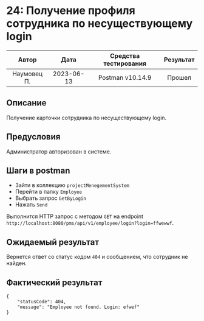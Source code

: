 # 24: Получение профиля сотрудника по несуществующему login

|    Автор    |    Дата    | Средства тестирования | Результат |
|:-----------:|:----------:|:---------------------:|:---------:|
| Наумовец П. | 2023-06-13 |   Postman v10.14.9    |  Прошел   |

## Описание

Получение карточки сотрудника по несуществующему login.

## Предусловия

Администратор авторизован в системе.

## Шаги в postman

* Зайти в коллекцию `projectMenegementSystem`
* Перейти в папку `Employee`
* Выбрать запрос `GetByLogin`
* Нажать `Send`

Выполнится HTTP запрос с методом `GET` на endpoint `http://localhost:8080/pms/api/v1/employee/login?login=ffwewwf`.

## Ожидаемый результат

Вернется ответ со статус кодом `404` и сообщением, что сотрудник не найден.

## Фактический результат

```
{
    "statusCode": 404,
    "message": "Employee not found. Login: efwef"
}
```

